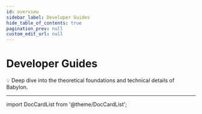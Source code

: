 ```yaml
---
id: overview
sidebar_label: Developer Guides
hide_table_of_contents: true
pagination_prev: null
custom_edit_url: null
---
```


# Developer Guides

💡 Deep dive into the theoretical foundations and technical details of Babylon.

---

import DocCardList from '@theme/DocCardList';

<DocCardList />
